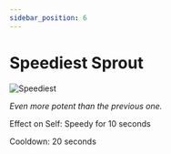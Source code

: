 ```yaml
---
sidebar_position: 6
---
```


# Speediest Sprout

![Speediest](https://vwiki.valorserver.com/api/item/picture/speediest%20sprout)

<i>Even more potent than the previous one.</i>

Effect on Self: Speedy for 10 seconds

Cooldown: 20 seconds
